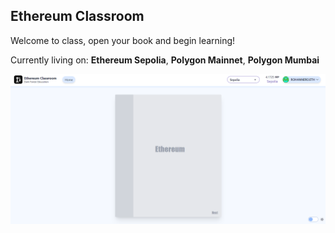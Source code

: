## Ethereum Classroom

Welcome to class, open your book and begin learning!

Currently living on: **Ethereum Sepolia**, **Polygon Mainnet**, **Polygon Mumbai**

![Home page for Ethereum Classroom](homePage.png)
